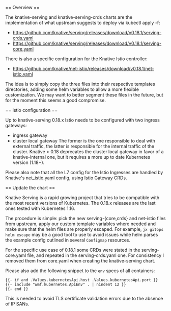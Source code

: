 == Overview ==

The knative-serving and knative-serving-crds charts are the implementation of
what upstream suggests to deploy via kubectl apply -f:
- https://github.com/knative/serving/releases/download/v0.18.1/serving-crds.yaml
- https://github.com/knative/serving/releases/download/v0.18.1/serving-core.yaml

There is also a specific configuration for the Knative Istio controller:
- https://github.com/knative/net-istio/releases/download/v0.18.1/net-istio.yaml

The idea is to simply copy the three files into their respective templates directories,
adding some helm variables to allow a more flexible customization.
We may want to better segment these files in the future, but for the moment this
seems a good compromise.

== Istio configuration ==

Up to knative-serving 0.18.x Istio needs to be configured with two ingress
gateways:
- ingress gateway
- cluster local gateway
The former is the one responsible to deal with external traffic, the latter
is responsible for the internal traffic of the cluster. Knative > 0.18
deprecates the cluster local gateway in favor of a knative-internal one,
but it requires a more up to date Kubernetes version (1.18+).

Please also note that all the L7 config for the Istio Ingresses are handled
by Knative's net_istio.yaml config, using Istio Gateway CRDs.

== Update the chart ==

Knative Serving is a rapid growing project that tries to be compatible with
the most recent versions of Kubernetes. The 0.18.x releases are the last ones
tested with Kubernetes 1.16.

The procedure is simple: pick the new serving-{core,crds} and net-istio files
from upstream, apply our custom template variables where needed and make sure
that the helm files are properly escaped. For example, `jx gitops helm escape`
may be a good tool to use to avoid issues while helm parses the example
config outlined in several `Configmap` resources.

For the specific use case of 0.18.1 some CRDs were stated in the serving-core.yaml file,
and repeated in the serving-crds.yaml one. For consistency I removed them from core.yaml
when creating the knative-serving chart.

Please also add the following snippet to the `env` specs of all containers:
```
{{- if and .Values.kubernetesApi.host .Values.kubernetesApi.port }}
{{- include "wmf.kubernetes.ApiEnv" . | nindent 12 }}
{{- end }}
```
This is needed to avoid TLS certificate validation errors due to the absence of IP SANs.